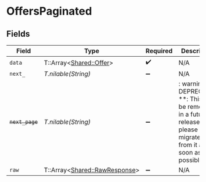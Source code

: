 # OffersPaginated


## Fields

| Field                                                                                                                   | Type                                                                                                                    | Required                                                                                                                | Description                                                                                                             |
| ----------------------------------------------------------------------------------------------------------------------- | ----------------------------------------------------------------------------------------------------------------------- | ----------------------------------------------------------------------------------------------------------------------- | ----------------------------------------------------------------------------------------------------------------------- |
| `data`                                                                                                                  | T::Array<[Shared::Offer](../../models/shared/offer.md)>                                                                 | :heavy_check_mark:                                                                                                      | N/A                                                                                                                     |
| `next_`                                                                                                                 | *T.nilable(String)*                                                                                                     | :heavy_minus_sign:                                                                                                      | N/A                                                                                                                     |
| ~~`next_page`~~                                                                                                         | *T.nilable(String)*                                                                                                     | :heavy_minus_sign:                                                                                                      | : warning: ** DEPRECATED **: This will be removed in a future release, please migrate away from it as soon as possible. |
| `raw`                                                                                                                   | T::Array<[Shared::RawResponse](../../models/shared/rawresponse.md)>                                                     | :heavy_minus_sign:                                                                                                      | N/A                                                                                                                     |
